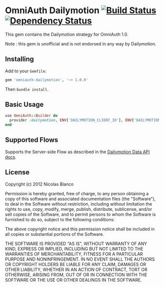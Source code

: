# OmniAuth Dailymotion [![Build Status](https://secure.travis-ci.org/slainer68/omniauth-dailymotion.png?branch=master)][travis] [![Dependency Status](https://gemnasium.com/slainer68/omniauth-dailymotion.png?travis)][gemnasium]
[travis]: http://travis-ci.org/slainer68/omniauth-dailymotion
[gemnasium]: https://gemnasium.com/slainer68/omniauth-dailymotion

This gem contains the Dailymotion strategy for OmniAuth 1.0.

Note : this gem is unofficial and is not endorsed in any way by Dailymotion.

## Installing

Add to your `Gemfile`:

```ruby
gem 'omniauth-dailymotion', '~> 1.0.0'
```

Then `bundle install`.

## Basic Usage

```ruby
use OmniAuth::Builder do
  provider :dailymotion, ENV['DAILYMOTION_CLIENT_ID'], ENV['DAILYMOTION_SECRET']
end
```

## Supported Flows

Supports the Server-side Flow as described in the [Dailymotion Data API
docs](http://www.dailymotion.com/doc/api/authentication.html).

## License

Copyright (c) 2012 Nicolas Blanco

Permission is hereby granted, free of charge, to any person obtaining a
copy of this software and associated documentation files (the
"Software"), to deal in the Software without restriction, including
without limitation the rights to use, copy, modify, merge, publish,
distribute, sublicense, and/or sell copies of the Software, and to
permit persons to whom the Software is furnished to do so, subject to
the following conditions:

The above copyright notice and this permission notice shall be included
in all copies or substantial portions of the Software.

THE SOFTWARE IS PROVIDED "AS IS", WITHOUT WARRANTY OF ANY KIND, EXPRESS
OR IMPLIED, INCLUDING BUT NOT LIMITED TO THE WARRANTIES OF
MERCHANTABILITY, FITNESS FOR A PARTICULAR PURPOSE AND NONINFRINGEMENT.
IN NO EVENT SHALL THE AUTHORS OR COPYRIGHT HOLDERS BE LIABLE FOR ANY
CLAIM, DAMAGES OR OTHER LIABILITY, WHETHER IN AN ACTION OF CONTRACT,
TORT OR OTHERWISE, ARISING FROM, OUT OF OR IN CONNECTION WITH THE
SOFTWARE OR THE USE OR OTHER DEALINGS IN THE SOFTWARE.
